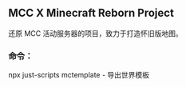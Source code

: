 ## MCC X Minecraft Reborn Project

还原 MCC 活动服务器的项目，致力于打造怀旧版地图。

### 命令：

npx just-scripts mctemplate - 导出世界模板
